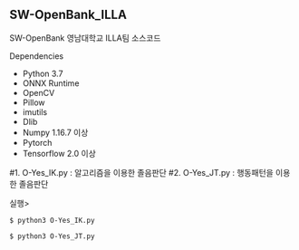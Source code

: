 ## SW-OpenBank_ILLA

SW-OpenBank 영남대학교 ILLA팀 소스코드

Dependencies
- Python 3.7
- ONNX Runtime
- OpenCV
- Pillow
- imutils
- Dlib
- Numpy 1.16.7 이상
- Pytorch
- Tensorflow 2.0 이상

#1. O-Yes_IK.py : 알고리즘을 이용한 졸음판단
#2. O-Yes_JT.py : 행동패턴을 이용한 졸음판단

실행>
```
$ python3 O-Yes_IK.py
```
```
$ python3 O-Yes_JT.py
```
